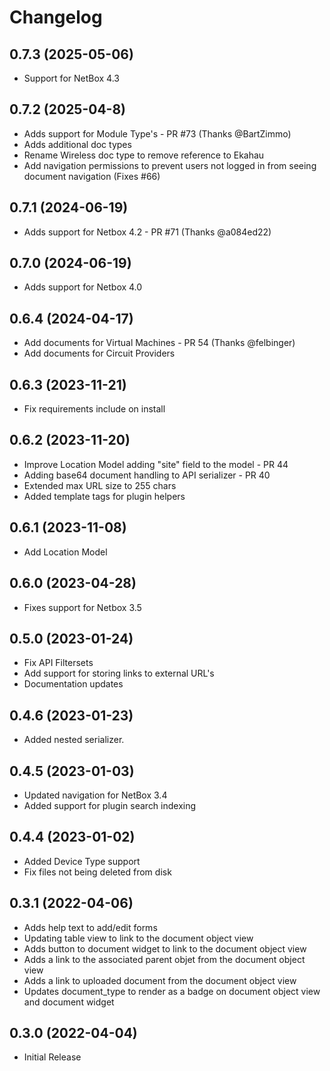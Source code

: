 # Changelog

## 0.7.3 (2025-05-06)

* Support for NetBox 4.3

## 0.7.2 (2025-04-8)

* Adds support for Module Type's - PR #73 (Thanks @BartZimmo)
* Adds additional doc types
* Rename Wireless doc type to remove reference to Ekahau
* Add navigation permissions to prevent users not logged in from seeing document navigation (Fixes #66)

## 0.7.1 (2024-06-19)

* Adds support for Netbox 4.2 - PR #71 (Thanks @a084ed22)

## 0.7.0 (2024-06-19)

* Adds support for Netbox 4.0

## 0.6.4 (2024-04-17)

* Add documents for Virtual Machines - PR 54 (Thanks @felbinger)
* Add documents for Circuit Providers

## 0.6.3 (2023-11-21)

* Fix requirements include on install
  
## 0.6.2 (2023-11-20)

* Improve Location Model adding "site" field to the model - PR 44
* Adding base64 document handling to API serializer - PR 40
* Extended max URL size to 255 chars
* Added template tags for plugin helpers

## 0.6.1 (2023-11-08)

* Add Location Model

## 0.6.0 (2023-04-28)

* Fixes support for Netbox 3.5

## 0.5.0 (2023-01-24)

* Fix API Filtersets
* Add support for storing links to external URL's
* Documentation updates

## 0.4.6 (2023-01-23)

* Added nested serializer.

## 0.4.5 (2023-01-03)

* Updated navigation for NetBox 3.4
* Added support for plugin search indexing

## 0.4.4 (2023-01-02)

* Added Device Type support
* Fix files not being deleted from disk

## 0.3.1 (2022-04-06)

* Adds help text to add/edit forms
* Updating table view to link to the document object view
* Adds button to document widget to link to the document object view
* Adds a link to the associated parent objet from the document object view
* Adds a link to uploaded document from the document object view
* Updates document_type to render as a badge on document object view and document widget

## 0.3.0 (2022-04-04)

* Initial Release
